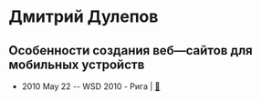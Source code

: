 # Дмитрий Дулепов

## Особенности создания веб—сайтов для мобильных устройств
- 2010 May 22 -- WSD 2010 - Рига  | [:notebook:](https://wsd.events/2010/05/22/pres/mobile-webdev.pdf)  
